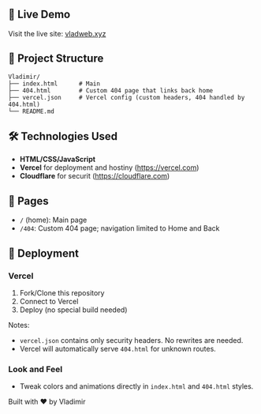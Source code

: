 ## 🚀 Live Demo

Visit the live site: [vladweb.xyz](https://vladweb.xyz)

## 📁 Project Structure

```
Vladimir/
├── index.html      # Main
├── 404.html        # Custom 404 page that links back home
├── vercel.json     # Vercel config (custom headers, 404 handled by 404.html)
└── README.md
```

## 🛠️ Technologies Used

- **HTML/CSS/JavaScript**
- **Vercel** for deployment and hostiny (https://vercel.com)
- **Cloudflare** for securit (https://cloudflare.com)

## 🎯 Pages

- `/` (home): Main page
- `/404`: Custom 404 page; navigation limited to Home and Back

## 🚀 Deployment

### Vercel

1. Fork/Clone this repository
2. Connect to Vercel
3. Deploy (no special build needed)

Notes:
- `vercel.json` contains only security headers. No rewrites are needed.
- Vercel will automatically serve `404.html` for unknown routes.

### Look and Feel
- Tweak colors and animations directly in `index.html` and `404.html` styles.

Built with ❤️ by Vladimir
